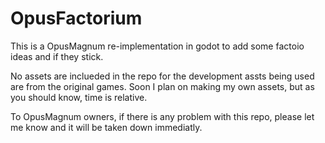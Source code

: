 # OpusFactorium
This is a OpusMagnum re-implementation in godot to add some factoio ideas and if they stick.

No assets are inclueded in the repo for the development assts being used are from the original games. Soon I plan on making my own assets, but as you should know, time is relative.

To OpusMagnum owners, if there is any problem with this repo, please let me know and it will be taken down immediatly.
